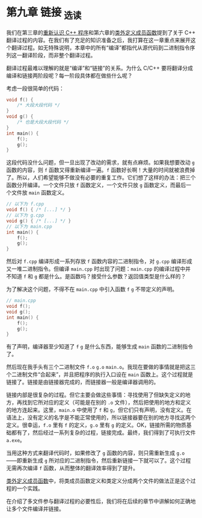 # 第九章 链接 <sub>选读</sub>

我们在第三章的[重新认识 C++ 程序](/ch03/review_cpp)和第六章的[类外定义成员函数](/ch06/noninline_member_function)提到了关于 C++ 翻译过程的内容。在我们有了充足的知识准备之后，我打算在这一章重点来展开这个翻译过程。如无特殊说明，本章中的所有“编译”都指代从源代码到二进制指令序列这一翻译阶段，而非整个翻译过程。

翻译过程最难以理解的就是“编译”和“链接”的关系。为什么 C/C++ 要将翻译分成编译和链接两阶段呢？每一阶段具体都在做些什么呢？

考虑一段很简单的代码：
```cpp
void f() {
    /* 大段大段代码 */
}
void g() {
    /* 也是大段大段代码 */
}
int main() {
    f();
    g();
}
```
这段代码没什么问题，但一旦出现了改动的需求，就有点麻烦。如果我想要改动 `g` 函数的内容，则 `f` 函数又得重新编译一遍。`f` 函数好长啊！大量的时间就被浪费掉了。所以，人们希望能够不做没有必要的重复工作。它们想了这样的办法：把三个函数分开编译。一个文件只放 `f` 函数定义，一个文件只放 `g` 函数定义，而最后一个文件放 `main` 函数定义。
```cpp
// 以下为 f.cpp
void f() { /* [...] */ }
// 以下为 g.cpp
void g() { /* [...] */ }
// 以下为 main.cpp
int main() {
    f();
    g();
}
```

然后对 `f.cpp` 编译形成一系列存放 `f` 函数内容的二进制指令，对 `g.cpp` 编译形成又一堆二进制指令。但编译 `main.cpp` 时出现了问题：`main.cpp` 的编译过程中并不知道 `f` 和 `g` 都是什么。是函数吗？接受什么参数？返回值类型是什么样的？

为了解决这个问题，不得不在 `main.cpp` 中引入函数 `f` `g` 不带定义的声明。
```cpp
// main.cpp
void f();
void g();
int main() {
    f();
    g();
}
```
有了声明，编译器至少知道了 `f` `g` 是什么东西，能够生成 `main` 函数的二进制指令了。

然后现在我手头有三个二进制文件 `f.o` `g.o` `main.o`。我现在要做的事情就是把这三个二进制文件“合起来”，并且把程序的执行入口设在 `main` 函数上。这个过程就是链接了。链接是由链接器完成的，而链接器一般是编译器调用的。

链接内部是很复杂的过程。但它主要会做这些事情：寻找使用了但缺失定义的地方，再找到它所对应的定义（可能是在别的 `.o` 文件），然后把使用的地方和定义的地方连起来。这里，`main.o` 中使用了 `f` 和 `g`，但它们只有声明，没有定义。在语法上，没有定义的名字是不能正常使用的，所以链接器要在别的地方寻找这两个定义。很幸运，`f.o` 里有 `f` 的定义，`g.o` 里有 `g` 的定义。OK，链接所需的物质基础都有了，然后经过一系列复杂的过程，链接完成。最终，我们得到了可执行文件 `a.exe`。

当用这种方式来翻译代码时，如果修改了 `g` 函数的内容，则只需重新生成 `g.o` ——即重新生成 `g` 所对应的二进制指令，然后重新链接一下就可以了。这个过程无需再次编译 `f` 函数，从而整体的翻译效率得到了提升。

[类外定义成员函数](/ch06/noninline_member_function)中，将类成员函数定义和类定义分成两个文件的做法正是这个过程的一个实践。

在介绍了多文件参与翻译过程的必要性后，我们将在后续的章节中讲解如何正确地让多个文件编译并链接。